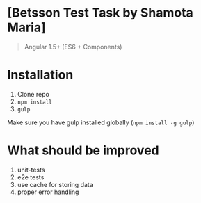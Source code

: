 # [Betsson Test Task by Shamota Maria]

> Angular 1.5+ (ES6 + Components)
# Installation

1. Clone repo
2. `npm install`
3. `gulp`

Make sure you have gulp installed globally (`npm install -g gulp`)

# What should be improved

1. unit-tests
2. e2e tests
3. use cache for storing data
4. proper error handling

